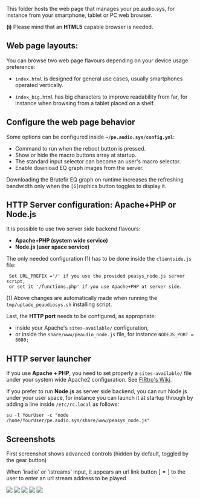 This folder hosts the web page that manages your pe.audio.sys, for instance from your smartphone, tablet or PC web browser. 

**(i)** Please mind that an **HTML5** capable browser is needed.


## Web page layouts:

You can browse two web page flavours depending on your device usage preference:

- `index.html` is designed for general use cases, usually smartphones operated vertically.

- `index_big.html` has big characters to improve readability from far, for instance when browsing from a tablet placed on a shelf.


## Configure the web page behavior

Some options can be configured inside **`~/pe.audio.sys/config.yml`**:

- Command to run when the reboot button is pressed.
- Show or hide the macro buttons array at startup.
- The standard input selector can become an user's macro selector.
- Enable download EQ graph images from the server.

Downloading the Brutefir EQ graph on runtime increases the refreshing bandwidth only when the `[G]`raphics button toggles to display it.

## HTTP Server configuration: Apache+PHP or Node.js

It is possible to use two server side backend flavours:

- **Apache+PHP (system wide service)**
- **Node.js (user space service)**

The only needed configuration (1) has to be done inside the `clientside.js` file:

     Set URL_PREFIX ='/' if you use the provided peasys_node.js server script,
     or set it '/functions.php' if you use Apache+PHP at server side.
     
(1) Above changes are automatically made when running the `tmp/uptade_peaudiosys.sh` installing script.

Last, the **HTTP port** needs to be configured, as appropriate:

- inside your Apache's `sites-available/` configuration, 
- or inside the `share/www/peaudio_node.js` file, for instance `NODEJS_PORT = 8080;` 


## HTTP server launcher

If you use **Apache + PHP**, you need to set properly a `sites-available/` file under your system wide Apache2 configuration. See [FIRtro's Wiki](https://github.com/AudioHumLab/FIRtro/wiki/04a-Instalación-de-Linux-y-paquetes-de-SW#6-página-web-de-control-remoto-opcional-pero-recomendable).

If you prefer to run **Node.js** as server side backend, you can run Node.js under your user space, for instance you can launch it at startup through by adding a line inside `/etc/rc.local` as follows:

    su -l YourUser -c "node /home/YourUser/pe.audio.sys/share/www/peasys_node.js"


## Screenshots
First screenshot shows advanced controls (hidden by default, toggled by the gear button)

When 'iradio' or 'istreams' input, it appears an url link button [ &#9901; ] to the user to enter an url stream address to be played

![](https://github.com/AudioHumLab/pe.audio.sys/blob/master/pe.audio.sys/share/www/images/control%20web%20v1.1a.jpg)
![](https://github.com/AudioHumLab/pe.audio.sys/blob/master/pe.audio.sys/share/www/images/control%20web%20v1.1b.jpg)
![](https://github.com/AudioHumLab/pe.audio.sys/blob/master/pe.audio.sys/share/www/images/control%20web%20v1.1c.jpg)
![](https://github.com/AudioHumLab/pe.audio.sys/blob/master/pe.audio.sys/share/www/images/control%20web%20v1.1d.jpg)
![](https://github.com/AudioHumLab/pe.audio.sys/blob/master/pe.audio.sys/share/www/images/control%20web%20graphs.jpg)
